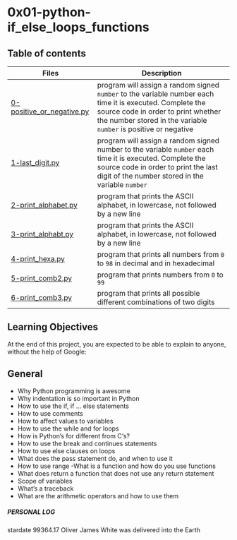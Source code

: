 # 0x01-python-if_else_loops_functions

## Table of contents

Files | Description
------ | ------
[0-positive_or_negative.py](https://github.com/ronroeandassociates/holbertonschool-higher_level_programming/blob/main/0x01-python-if_else_loops_functions/0-positive_or_negative.py) | program will assign a random signed ``` number``` to the variable number each time it is executed. Complete the source code in order to print whether the number stored in the variable ```number``` is positive or negative
[1-last_digit.py](https://github.com/ronroeandassociates/holbertonschool-higher_level_programming/blob/main/0x01-python-if_else_loops_functions/1-last_digit.py) | program will assign a random signed number to the variable ```number``` each time it is executed. Complete the source code in order to print the last digit of the number stored in the variable ```number```
[2-print_alphabet.py](https://github.com/ronroeandassociates/holbertonschool-higher_level_programming/blob/main/0x01-python-if_else_loops_functions/2-print_alphabet.py) | program that prints the ASCII alphabet, in lowercase, not followed by a new line
[3-print_alphabt.py](https://github.com/ronroeandassociates/holbertonschool-higher_level_programming/blob/main/0x01-python-if_else_loops_functions/3-print_alphabt.py) | program that prints the ASCII alphabet, in lowercase, not followed by a new line
[4-print_hexa.py](https://github.com/ronroeandassociates/holbertonschool-higher_level_programming/blob/main/0x01-python-if_else_loops_functions/4-print_hexa.py) | program that prints all numbers from ```0``` to ```98``` in decimal and in hexadecimal
[5-print_comb2.py](https://github.com/ronroeandassociates/holbertonschool-higher_level_programming/blob/main/0x01-python-if_else_loops_functions/5-print_comb2.py) | program that prints numbers from ```0``` to ```99```
[6-print_comb3.py](https://github.com/ronroeandassociates/holbertonschool-higher_level_programming/blob/main/0x01-python-if_else_loops_functions/6-print_comb3.py) | program that prints all possible different combinations of two digits


## Learning Objectives
At the end of this project, you are expected to be able to explain to anyone, without the help of Google:

## General
- Why Python programming is awesome
- Why indentation is so important in Python
- How to use the if, if ... else statements
- How to use comments
- How to affect values to variables
- How to use the while and for loops
- How is Python’s for different from C‘s?
- How to use the break and continues statements
- How to use else clauses on loops
- What does the pass statement do, and when to use it
- How to use range
-What is a function and how do you use functions
- What does return a function that does not use any return statement
- Scope of variables
- What’s a traceback
- What are the arithmetic operators and how to use them

##### PERSONAL LOG
stardate 99364.17 Oliver James White was delivered into the Earth
